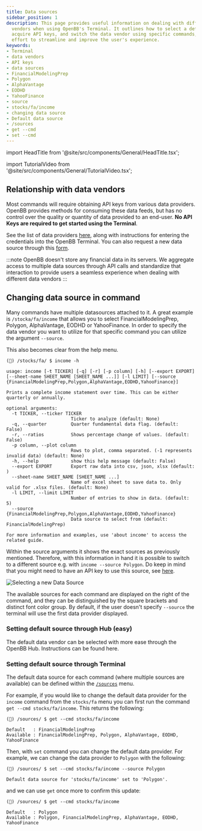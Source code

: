 ```yaml
---
title: Data sources
sidebar_position: 1
description: This page provides useful information on dealing with different data
  vendors when using OpenBB's Terminal. It outlines how to select a default data source,
  acquire API keys, and switch the data vendor using specific commands, all in an
  effort to streamline and improve the user's experience.
keywords:
- Terminal
- data vendors
- API keys
- data sources
- FinancialModelingPrep
- Polygon
- AlphaVantage
- EODHD
- YahooFinance
- source
- stocks/fa/income
- changing data source
- Default data source
- /sources
- get --cmd
- set --cmd
---
```


import HeadTitle from '@site/src/components/General/HeadTitle.tsx';

<HeadTitle title="Data sources - Data - Usage | OpenBB Terminal Docs" />

import TutorialVideo from '@site/src/components/General/TutorialVideo.tsx';

<TutorialVideo
  youtubeLink="https://www.youtube.com/embed/cvSwG96Yf4o?si=oswcJYUH51F206Hu"
  videoLegend="Short video on where the data comes from"
/>

## Relationship with data vendors

Most commands will require obtaining API keys from various data providers. OpenBB provides methods for consuming these data feeds, but has no control over the quality or quantity of data provided to an end-user. **No API Keys are required to get started using the Terminal**.

See the list of data providers [here](/terminal/usage/data/api-keys), along with instructions for entering the credentials into the OpenBB Terminal. You can also request a new data source through this [form](https://openbb.co/request-a-feature).

:::note
OpenBB doesn't store any financial data in its servers. We aggregate access to multiple data sources through API calls and standardize that interaction to provide users a seamless experience when dealing with different data vendors
:::

## Changing data source in command

Many commands have multiple datasources attached to it. A great example is `/stocka/fa/income` that allows you to select FinancialModelingPrep, Polygon, AlphaVantage, EODHD or YahooFinance. In order to specify the data vendor you want to utilize for that specific command you can utilize the argument `--source`.

This also becomes clear from the help menu.

```
(🦋) /stocks/fa/ $ income -h

usage: income [-t TICKER] [-q] [-r] [-p column] [-h] [--export EXPORT] [--sheet-name SHEET_NAME [SHEET_NAME ...]] [-l LIMIT] [--source {FinancialModelingPrep,Polygon,AlphaVantage,EODHD,YahooFinance}]

Prints a complete income statement over time. This can be either quarterly or annually.

optional arguments:
  -t TICKER, --ticker TICKER
                        Ticker to analyze (default: None)
  -q, --quarter         Quarter fundamental data flag. (default: False)
  -r, --ratios          Shows percentage change of values. (default: False)
  -p column, --plot column
                        Rows to plot, comma separated. (-1 represents invalid data) (default: None)
  -h, --help            show this help message (default: False)
  --export EXPORT       Export raw data into csv, json, xlsx (default: )
  --sheet-name SHEET_NAME [SHEET_NAME ...]
                        Name of excel sheet to save data to. Only valid for .xlsx files. (default: None)
  -l LIMIT, --limit LIMIT
                        Number of entries to show in data. (default: 5)
  --source {FinancialModelingPrep,Polygon,AlphaVantage,EODHD,YahooFinance}
                        Data source to select from (default: FinancialModelingPrep)

For more information and examples, use 'about income' to access the related guide.
```

Within the source arguments it shows the exact sources as previously mentioned. Therefore, with this information in hand it is possible to switch to a different source e.g. with `income --source Polygon`. Do keep in mind that you might need to have an API key to use this source, see [here](/terminal/usage/data/api-keys).

![Selecting a new Data Source](https://user-images.githubusercontent.com/85772166/233730763-54fd6400-f3ad-44a0-9c73-254d91ac2085.png)

The available sources for each command are displayed on the right of the command, and they can be distinguished by the square brackets and distinct font color group. By default, if the user doesn't specify `--source` the terminal will use the first data provider displayed.


### Setting default source through Hub (easy)

The default data vendor can be selected with more ease through the OpenBB Hub. Instructions can be found here.


### Setting default source through Terminal

The default data source for each command (where multiple sources are available) can be defined within the [`/sources`](/terminal/usage/data/data-sources) menu.

For example, if you would like to change the default data provider for the `income` command from the `stocks/fa` menu you can first run the command `get --cmd stocks/fa/income`. This returns the following:

```console
(🦋) /sources/ $ get --cmd stocks/fa/income

Default   : FinancialModelingPrep
Available : FinancialModelingPrep, Polygon, AlphaVantage, EODHD, YahooFinance
```

Then, with `set` command you can change the default data provider. For example, we can change the data provider to `Polygon` with
the following:

```console
(🦋) /sources/ $ set --cmd stocks/fa/income --source Polygon

Default data source for 'stocks/fa/income' set to 'Polygon'.
```

and we can use `get` once more to confirm this update:

```console
(🦋) /sources/ $ get --cmd stocks/fa/income

Default   : Polygon
Available : Polygon, FinancialModelingPrep, AlphaVantage, EODHD, YahooFinance
```
